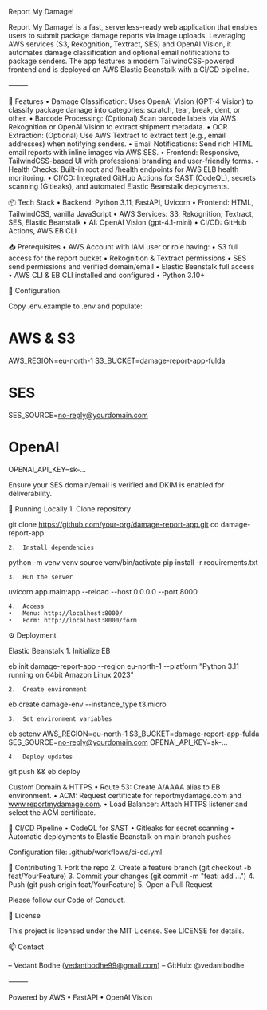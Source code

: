 Report My Damage!

Report My Damage! is a fast, serverless-ready web application that enables users to submit package damage reports via image uploads. Leveraging AWS services (S3, Rekognition, Textract, SES) and OpenAI Vision, it automates damage classification and optional email notifications to package senders. The app features a modern TailwindCSS-powered frontend and is deployed on AWS Elastic Beanstalk with a CI/CD pipeline.

⸻

🚀 Features
	•	Damage Classification: Uses OpenAI Vision (GPT-4 Vision) to classify package damage into categories: scratch, tear, break, dent, or other.
	•	Barcode Processing: (Optional) Scan barcode labels via AWS Rekognition or OpenAI Vision to extract shipment metadata.
	•	OCR Extraction: (Optional) Use AWS Textract to extract text (e.g., email addresses) when notifying senders.
	•	Email Notifications: Send rich HTML email reports with inline images via AWS SES.
	•	Frontend: Responsive, TailwindCSS-based UI with professional branding and user-friendly forms.
	•	Health Checks: Built-in root and /health endpoints for AWS ELB health monitoring.
	•	CI/CD: Integrated GitHub Actions for SAST (CodeQL), secrets scanning (Gitleaks), and automated Elastic Beanstalk deployments.

📦 Tech Stack
	•	Backend: Python 3.11, FastAPI, Uvicorn
	•	Frontend: HTML, TailwindCSS, vanilla JavaScript
	•	AWS Services: S3, Rekognition, Textract, SES, Elastic Beanstalk
	•	AI: OpenAI Vision (gpt-4.1-mini)
	•	CI/CD: GitHub Actions, AWS EB CLI

📥 Prerequisites
	•	AWS Account with IAM user or role having:
	•	S3 full access for the report bucket
	•	Rekognition & Textract permissions
	•	SES send permissions and verified domain/email
	•	Elastic Beanstalk full access
	•	AWS CLI & EB CLI installed and configured
	•	Python 3.10+

🔧 Configuration

Copy .env.example to .env and populate:

# AWS & S3
AWS_REGION=eu-north-1
S3_BUCKET=damage-report-app-fulda

# SES
SES_SOURCE=no-reply@yourdomain.com

# OpenAI
OPENAI_API_KEY=sk-...

Ensure your SES domain/email is verified and DKIM is enabled for deliverability.

🏃 Running Locally
	1.	Clone repository

git clone https://github.com/your-org/damage-report-app.git
cd damage-report-app


	2.	Install dependencies

python -m venv venv
source venv/bin/activate
pip install -r requirements.txt


	3.	Run the server

uvicorn app.main:app --reload --host 0.0.0.0 --port 8000


	4.	Access
	•	Menu: http://localhost:8000/
	•	Form: http://localhost:8000/form

⚙️ Deployment

Elastic Beanstalk
	1.	Initialize EB

eb init damage-report-app --region eu-north-1 --platform "Python 3.11 running on 64bit Amazon Linux 2023"


	2.	Create environment

eb create damage-env --instance_type t3.micro


	3.	Set environment variables

eb setenv AWS_REGION=eu-north-1 S3_BUCKET=damage-report-app-fulda \
  SES_SOURCE=no-reply@yourdomain.com OPENAI_API_KEY=sk-...


	4.	Deploy updates

git push && eb deploy



Custom Domain & HTTPS
	•	Route 53: Create A/AAAA alias to EB environment.
	•	ACM: Request certificate for reportmydamage.com and www.reportmydamage.com.
	•	Load Balancer: Attach HTTPS listener and select the ACM certificate.

🤖 CI/CD Pipeline
	•	CodeQL for SAST
	•	Gitleaks for secret scanning
	•	Automatic deployments to Elastic Beanstalk on main branch pushes

Configuration file: .github/workflows/ci-cd.yml

🤝 Contributing
	1.	Fork the repo
	2.	Create a feature branch (git checkout -b feat/YourFeature)
	3.	Commit your changes (git commit -m "feat: add ...")
	4.	Push (git push origin feat/YourFeature)
	5.	Open a Pull Request

Please follow our Code of Conduct.

📄 License

This project is licensed under the MIT License. See LICENSE for details.

📫 Contact

– Vedant Bodhe (vedantbodhe99@gmail.com)
– GitHub: @vedantbodhe

⸻

Powered by AWS • FastAPI • OpenAI Vision